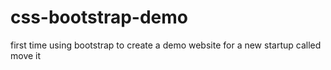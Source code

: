 # css-bootstrap-demo
first time using bootstrap to create a demo website for a new startup called move it
